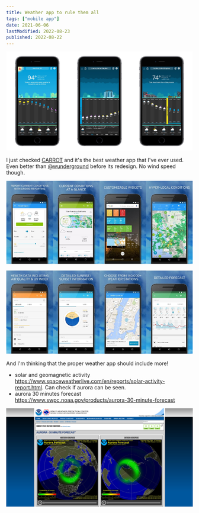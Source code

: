 ```yaml
---
title: Weather app to rule them all
tags: ["mobile app"]
date: 2021-06-06
lastModified: 2022-08-23
published: 2022-08-22
---
```


![carrot mobile design](./carrot-weather-app.jpeg)

I just checked [CARROT](https://twitter.com/CARROT_app) and it's the best weather app that I've ever used. Even better than [@wunderground](https://twitter.com/wunderground) before its redesign. No wind speed though.

![weather undeground mobile app design 2016](./wuscreens1.jpg)

![weather undeground mobile app design 2016](./wuscreens2.jpg)

And I'm thinking that the proper weather app should include more!

- solar and geomagnetic activity https://www.spaceweatherlive.com/en/reports/solar-activity-report.html. Can check if aurora can be seen.
- aurora 30 minutes forecast https://www.swpc.noaa.gov/products/aurora-30-minute-forecast

![aurora 30 minutes forecast website look](./aurora-30-Minute-forecast.png)

